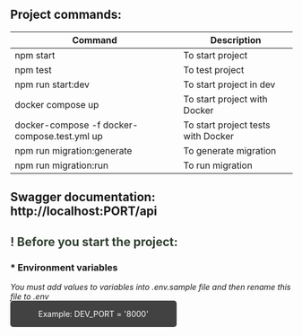 ## Project commands:
| Command | Description |
| ----------- | ----------- |
| npm start    | To start project   |
| npm test    | To test project   |
| npm run start:dev    | To start project in dev   |
| docker compose up    | To start project with Docker   |
| docker-compose -f docker-compose.test.yml up    | To start project tests with Docker   |
| npm run migration:generate | To generate migration |
| npm run migration:run | To run migration |

## Swagger documentation: http://localhost:PORT/api

<h2 style='color: rgb(49, 64, 49);'>! Before you start the project:</h2>

### * Environment variables
*You must add values to variables into .env.sample file and then rename this file to .env*

<span style='background-color: rgb(66, 66, 66);padding: 15px 50px; border-radius: 5px; color: #fff'>Example: DEV_PORT = '8000'</span>